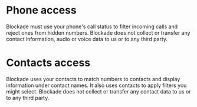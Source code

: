 # Phone access

Blockade must use your phone's call status to filter incoming calls and reject ones from hidden numbers. Blockade does not collect or transfer any contact information, audio or voice data to us or to any third party.

# Contacts access

Blockade uses your contacts to match numbers to contacts and display information under contact names. It also uses contacts to apply filters you might select. Blockade does not collect or transfer any contact data to us or to any third party.
